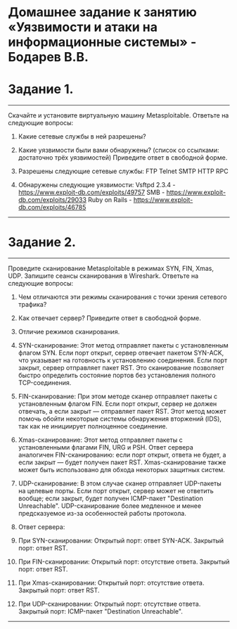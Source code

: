# Домашнее задание к занятию «Уязвимости и атаки на информационные системы» - Бодарев В.В.

# Задание 1.

---

Скачайте и установите виртуальную машину Metasploitable.
Ответьте на следующие вопросы:
1. Какие сетевые службы в ней разрешены?
2. Какие уязвимости были вами обнаружены? (список со ссылками: достаточно трёх уязвимостей)
Приведите ответ в свободной форме.

1. Разрешены следующие сетевые службы:
 FTP
Telnet
SMTP
HTTP
RPC

2. Обнаружены следующие уязвимости:
Vsftpd 2.3.4 - https://www.exploit-db.com/exploits/49757
SMB - https://www.exploit-db.com/exploits/29033
Ruby on Rails - https://www.exploit-db.com/exploits/46785

---

# Задание 2.

---

Проведите сканирование Metasploitable в режимах SYN, FIN, Xmas, UDP.
Запишите сеансы сканирования в Wireshark.
Ответьте на следующие вопросы:
1. Чем отличаются эти режимы сканирования с точки зрения сетевого трафика?
2. Как отвечает сервер?
Приведите ответ в свободной форме.

1. Отличие режимов сканирования.
1. SYN-сканирование: Этот метод отправляет пакеты с установленным флагом SYN. Если порт открыт, сервер отвечает пакетом SYN-ACK, что указывает на готовность к установлению соединения. Если порт закрыт, сервер отправляет пакет RST. Это сканирование позволяет быстро определить состояние портов без установления полного TCP-соединения.
2. FIN-сканирование: При этом методе сканер отправляет пакеты с установленным флагом FIN. Если порт открыт, сервер не должен отвечать, а если закрыт — отправляет пакет RST. Этот метод может помочь обойти некоторые системы обнаружения вторжений (IDS), так как не инициирует полноценное соединение.
3. Xmas-сканирование: Этот метод отправляет пакеты с установленными флагами FIN, URG и PSH. Ответ сервера аналогичен FIN-сканированию: если порт открыт, ответа не будет, а если закрыт — будет получен пакет RST. Xmas-сканирование также может быть использовано для обхода некоторых защитных систем.
4. UDP-сканирование: В этом случае сканер отправляет UDP-пакеты на целевые порты. Если порт открыт, сервер может не ответить вообще; если закрыт, будет получен ICMP-пакет "Destination Unreachable". UDP-сканирование более медленное и менее предсказуемое из-за особенностей работы протокола.

2. Ответ сервера:
1. При SYN-сканировании:
Открытый порт: ответ SYN-ACK.
Закрытый порт: ответ RST.
2. При FIN-сканировании:
Открытый порт: отсутствие ответа.
Закрытый порт: ответ RST.
3. При Xmas-сканировании:
Открытый порт: отсутствие ответа.
Закрытый порт: ответ RST.
4. При UDP-сканировании:
Открытый порт: отсутствие ответа.
Закрытый порт: ICMP-пакет "Destination Unreachable".

---




